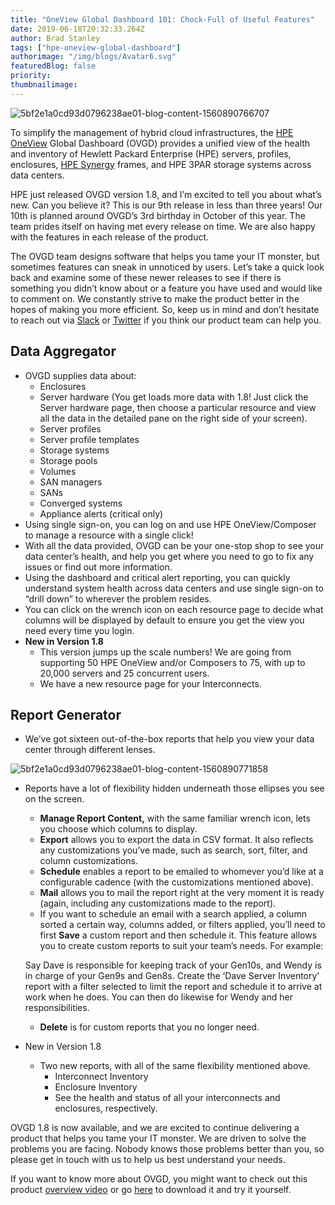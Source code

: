 ```yaml
---
title: "OneView Global Dashboard 101: Chock-Full of Useful Features"
date: 2019-06-18T20:32:33.264Z
author: Brad Stanley  
tags: ["hpe-oneview-global-dashboard"]
authorimage: "/img/blogs/Avatar6.svg"
featuredBlog: false
priority:
thumbnailimage:
---
```

![5bf2e1a0cd93d0796238ae01-blog-content-1560890766707](https://hpe-developer-portal.s3.amazonaws.com/uploads/media/2019/5/picture1-1560890766706.png)


To simplify the management of hybrid cloud infrastructures, the [HPE OneView](https://www.hpe.com/us/en/integrated-systems/software.html) Global Dashboard (OVGD) provides a unified view of the health and inventory of Hewlett Packard Enterprise (HPE) servers, profiles, enclosures, [HPE Synergy](https://www.hpe.com/us/en/integrated-systems/synergy.html) frames, and HPE 3PAR storage systems across data centers.

HPE just released OVGD version 1.8, and I’m excited to tell you about what’s new. Can you believe it? This is our 9th release in less than three years! Our 10th is planned around OVGD’s 3rd birthday in October of this year. The team prides itself on having met every release on time. We are also happy with the features in each release of the product.

The OVGD team designs software that helps you tame your IT monster, but sometimes features can sneak in unnoticed by users. Let’s take a quick look back and examine some of these newer releases to see if there is something you didn’t know about or a feature you have used and would like to comment on. We constantly strive to make the product better in the hopes of making you more efficient. So, keep us in mind and don’t hesitate to reach out via [Slack](https://slack.hpedev.io/) or [Twitter](https://twitter.com/HPE_DevCom) if you think our product team can help you. 
## Data Aggregator  
* OVGD supplies data about:
    * Enclosures
    * Server hardware (You get loads more data with 1.8! Just click the Server hardware page, then choose a particular resource and view all the data in the detailed pane on the right side of your screen).  
    * Server profiles
    * Server profile templates
    * Storage systems
    * Storage pools
    * Volumes
    * SAN managers
    * SANs
    * Converged systems
    * Appliance alerts (critical only)
* Using single sign-on, you can log on and use HPE OneView/Composer to manage a resource with a single click! 
* With all the data provided, OVGD can be your one-stop shop to see your data center’s health, and help you get where you need to go to fix any issues or find out more information.  
* Using the dashboard and critical alert reporting, you can quickly understand system health across data centers and use single sign-on to “drill down” to wherever the problem resides. 
* You can click on the wrench icon   on each resource page to decide what columns will be displayed by default to ensure you get the view you need every time you login.   
* __New in Version 1.8__
    * This version jumps up the scale numbers! We are going from supporting 50 HPE OneView and/or Composers to 75, with up to 20,000 servers and 25 concurrent users.
    * We have a new resource page for your Interconnects.

## Report Generator
* We’ve got sixteen out-of-the-box reports that help you view your data center through different lenses. 


![5bf2e1a0cd93d0796238ae01-blog-content-1560890771858](https://hpe-developer-portal.s3.amazonaws.com/uploads/media/2019/5/picture2-1560890771858.png)

* Reports have a lot of flexibility hidden underneath those ellipses you see on the screen.
    * __Manage Report Content,__ with the same familiar wrench icon, lets you choose which columns to display.
    * __Export__ allows you to export the data in CSV format. It also reflects any customizations you’ve made, such as search, sort, filter, and column customizations.
    * __Schedule__ enables a report to be emailed to whomever you’d like at a configurable cadence (with the customizations mentioned above).
    * __Mail__ allows you to mail the report right at the very moment it is ready (again, including any customizations made to the report).
    * If you want to schedule an email with a search applied, a column sorted a certain way, columns added, or filters applied, you’ll need to first __Save__ a custom report and then schedule it. This feature allows you to create custom reports to suit your team’s needs. For example:

    Say Dave is responsible for keeping track of your Gen10s, and Wendy is in charge of your Gen9s and Gen8s. Create the ‘Dave Server Inventory’ report with a filter selected to limit the report and schedule it to arrive at work when he does. You can then do likewise for Wendy and her responsibilities.     

    * __Delete__ is for custom reports that you no longer need.
* New in Version 1.8
    * Two new reports, with all of the same flexibility mentioned above.
        * Interconnect Inventory
        * Enclosure Inventory
        * See the health and status of all your interconnects and enclosures, respectively.

OVGD 1.8 is now available, and we are excited to continue delivering a product that helps you tame your IT monster. We are driven to solve the problems you are facing. Nobody knows those problems better than you, so please get in touch with us to help us best understand your needs.

If you want to know more about OVGD, you might want to check out this product [overview video](https://www.youtube.com/watch?v=qsmNvNoy-qw) or go [here](https://buy.hpe.com/b2c/us/en/enterprise-software/converged-infrastructure-management-software/converged-infrastructure-management/oneview-management-software/hpe-oneview-global-dashboard/p/1009187269) to download it and try it yourself.
